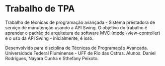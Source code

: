 # Trabalho de TPA

Trabalho de técnicas de programação avançada - Sistema prestadora de serviço de manutenção usando a API Swing.
O objetivo do trabalho é aprender o padrão de arquitetura de software MVC (model-view-controller) e o uso da API Swing - inicialmente, é isso.

Desenvolvido para disciplina de Técnicas de Programação Avançada.
Universidade Federal Fluminense - UFF de Rio das Ostras.
Alunos: Daniel Rodrigues, Nayara Cunha e Sthefany Peixoto.
